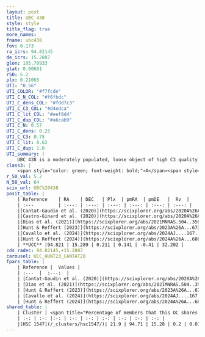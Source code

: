```yaml
---
layout: post
title: UBC 438
style: style
title_flag: true
more_names: 
fname: ubc438
fov: 0.173
ra_icrs: 94.82145
de_icrs: 15.2887
glon: 195.70933
glat: 0.00681
r50: 5.2
plx: 0.21065
UTI: "0.56"
UTI_COLOR: "#f7fcde"
UTI_C_N_COL: "#f6fbdc"
UTI_C_dens_COL: "#fdd7c3"
UTI_C_C3_COL: "#d4edca"
UTI_C_lit_COL: "#eef8d4"
UTI_C_dup_COL: "#a6cab9"
UTI_C_N: 0.57
UTI_C_dens: 0.25
UTI_C_C3: 0.75
UTI_C_lit: 0.62
UTI_C_dup: 1.0
UTI_summary: |
    UBC 438 is a moderately populated, loose object of high C3 quality. It is moderately studied in the literature. This object shares a small percentage of members with a later reported entry.
class3: |
    <span style="color: green; font-weight: bold;">A</span><span style="color: #FFC300; font-weight: bold;">B</span>
r_50_val: 5.2
N_50_val: 64
scix_url: UBC%20438
posit_table: |
    | Reference    | RA    | DEC   | Plx  | pmRA  | pmDE   |  Rv  |
    | :---         | :---: | :---: | :---: | :---: | :---: | :---: |
    |[Cantat-Gaudin et al. (2020)](https://scixplorer.org/abs/2020A%26A...640A...1C) | 94.851 | 15.287 | 0.207 | 0.155 | -0.39 | -- |
    |[Castro-Ginard et al. (2020)](https://scixplorer.org/abs/2020A%26A...635A..45C) | 94.831 | 15.29 | 0.212 | 0.149 | -0.37 | -- |
    |[Dias et al. (2021)](https://scixplorer.org/abs/2021MNRAS.504..356D) | 94.821 | 15.294 | 0.184 | 0.135 | -0.385 | 74.681 |
    |[Hunt & Reffert (2023)](https://scixplorer.org/abs/2023A%26A...673A.114H) | 94.687 | 15.284 | 0.221 | 0.138 | -0.427 | 32.197 |
    |[Cavallo et al. (2024)](https://scixplorer.org/abs/2024AJ....167...12C) | 94.815 | 15.293 | 0.222 | -- | -- | -- |
    |[Hunt & Reffert (2024)](https://scixplorer.org/abs/2024A%26A...686A..42H) | 94.687 | 15.284 | 0.221 | 0.138 | -0.427 | 32.197 |
    | **UCC** |94.821 | 15.289 | 0.211 | 0.141 | -0.41 | 32.202 | 
cds_radec: 94.82145,+15.2887
carousel: UCC_HUNT23_CANTAT20
fpars_table: |
    | Reference |  Values |
    | :---  |  :---:  |
    | [Cantat-Gaudin et al. (2020)](https://scixplorer.org/abs/2020A%26A...640A...1C) | `AVNN=2.67, DMNN=12.79, AgeNN=6.64` |
    | [Dias et al. (2021)](https://scixplorer.org/abs/2021MNRAS.504..356D) | `Av=2.575, Dist=4113, logage=6.701, [Fe/H]=0.224` |
    | [Hunt & Reffert (2023)](https://scixplorer.org/abs/2023A%26A...673A.114H) | `AV50=2.917, diffAV50=2.22, MOD50=13.094, logAge50=7.043` |
    | [Cavallo et al. (2024)](https://scixplorer.org/abs/2024AJ....167...12C) | `AV50=2.91, dMod50=13.06, logAge50=7.35, [Fe/H]50=0.4` |
    | [Hunt & Reffert (2024)](https://scixplorer.org/abs/2024A%26A...686A..42H) | `MassJ=953.325` |
shared_table: |
    | Cluster | <span title="Percentage of members that this OC shares with the ones listed">%</span>   | RA   | DEC   | Plx   | pmRA  | pmDE  | Rv | UTI |
    | :-: | :-: |:-: | :-: | :-: | :-: | :-: | :-: | :-: |
    |[HSC 1547](/_clusters/hsc1547/)| 21.9 | 94.71 | 15.28 | 0.2 | 0.07 | -0.4 | -- |0.13 |
---
```

